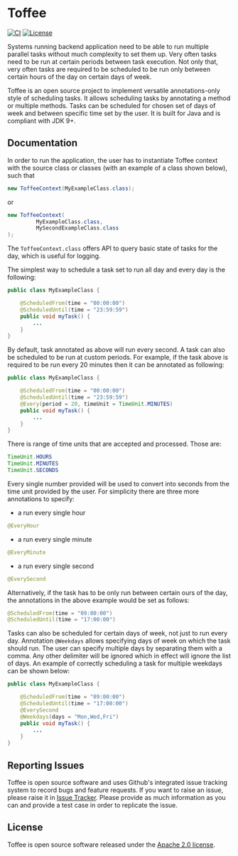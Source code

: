 # Toffee

[![CI](https://github.com/vangogiel/toffee/actions/workflows/gradle.yml/badge.svg?branch=main)](https://github.com/vangogiel/toffee/actions/workflows/build.yml)
[![License](http://img.shields.io/badge/License-Apache%202.0-brightgreen.svg)](https://opensource.org/licenses/Apache-2.0)


Systems running backend application need to be able to run multiple parallel tasks without much 
complexity to set them up. Very often tasks need to be run at certain periods between task execution.
Not only that, very often tasks are required to be scheduled to be run only between certain hours of the day
on certain days of week.

Toffee is an open source project to implement versatile annotations-only style of scheduling tasks. 
It allows scheduling tasks by annotating a method or multiple methods. 
Tasks can be scheduled for chosen set of days of week and between specific time set by the user. 
It is built for Java and is compliant with JDK 9+.

## Documentation     

In order to run the application, the user has to instantiate Toffee context with the source class 
or classes (with an example of a class shown below), such that

```java
new ToffeeContext(MyExampleClass.class);
```
or
```java
new ToffeeContext(
         MyExampleClass.class,
         MySecondExampleClass.class
);
```

The ```ToffeeContext.class``` offers API to query basic state of tasks for the day, which 
is useful for logging.

The simplest way to schedule a task set to run all day and every day is the following:
     
```java
public class MyExampleClass {

    @ScheduledFrom(time = "00:00:00")
    @ScheduledUntil(time = "23:59:59")
    public void myTask() {
        ...
    }
}
```

By default, task annotated as above will run every second. A task can also be scheduled to be run at custom periods. 
For example, if the task above is required to be run every 20 minutes then it can be annotated as following:

```java
public class MyExampleClass {

    @ScheduledFrom(time = "00:00:00")
    @ScheduledUntil(time = "23:59:59")
    @Every(period = 20, timeUnit = TimeUnit.MINUTES)
    public void myTask() {
        ...
    }
}
```

There is range of time units that are accepted and processed. Those are:

```java
TimeUnit.HOURS
TimeUnit.MINUTES
TimeUnit.SECONDS
```

Every single number provided will be used to convert into seconds from the time unit provided by the user.
For simplicity there are three more annotations to specify:

- a run every single hour
```java
@EveryHour
```
- a run every single minute
```java
@EveryMinute
```
- a run every single second
```java
@EverySecond
```
 
Alternatively, if the task has to be only run between certain ours of the day, the annotations in
the above example would be set as follows:

```java
@ScheduledFrom(time = "09:00:00")
@ScheduledUntil(time = "17:00:00")
```

Tasks can also be scheduled for certain days of week, not just to run every day. 
Annotation ```@Weekdays``` allows specifying days of week on which the task should run. 
The user can specify multiple days by separating them with a comma. Any other delimiter 
will be ignored which in effect will ignore the list of days. An example of correctly
scheduling a task for multiple weekdays can be shown below:

```java
public class MyExampleClass {

    @ScheduledFrom(time = "09:00:00")
    @ScheduledUntil(time = "17:00:00")
    @EverySecond
    @Weekdays(days = "Mon,Wed,Fri")
    public void myTask() {
        ...
    }
}
```

Reporting Issues
----------------
Toffee is open source software and uses Github's integrated issue tracking system to record bugs 
and feature requests. If you want to raise an issue, please raise it in [Issue Tracker](https://github.com/vangogiel/toffee/issues). 
Please provide as much information as you can and provide a test case in order to replicate the issue.     

License
-------
Toffee is open source software released under the [Apache 2.0 license](https://www.apache.org/licenses/LICENSE-2.0.html).